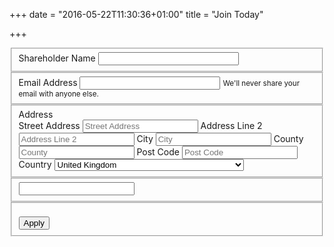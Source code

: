 +++
date = "2016-05-22T11:30:36+01:00"
title = "Join Today"

+++

<form action="http://pub.us12.list-manage1.com/subscribe/post" method="POST">
<input type="hidden" name="u" value="7ecb97eb9f40939f20818f021">
<input type="hidden" name="id" value="2327575a87">

<fieldset class="form-group">
<label for="MERGE1">Shareholder Name</label>
<input type="text" class="form-control" name="MERGE1" id="MERGE1" size="25" value="">
</fieldset>
    
<fieldset class="form-group">
<label for="MERGE0">Email Address</label>
<input type="email" class="form-control" autocapitalize="off" autocorrect="off" name="MERGE0" id="MERGE0" size="25" value="">
<small class="text-muted">We'll never share your email with anyone else.</small>
</fieldset>
    

<fieldset class="form-inline">
<label for="MERGE3">Address</label>
<div class="field-group">
<label class="sr-only" for="MERGE3-addr1">Street Address</label>
<input type="text" id="MERGE3-addr1" name="MERGE3[addr1]" maxlength="70" value="" placeholder="Street Address" class="form-control">
<label class="sr-only" for="MERGE3-addr2">Address Line 2</label>
<input type="text" id="MERGE3-addr2" name="MERGE3[addr2]" maxlength="70" value="" placeholder="Address Line 2" class="form-control">
<label class="sr-only" for="MERGE3-city">City</label>
<input type="text" id="MERGE3-city" name="MERGE3[city]" maxlength="40" value="" placeholder="City" class="form-control">
<label class="sr-only" for="MERGE3-state">County</label>
<input type="text" id="MERGE3-state" name="MERGE3[state]" maxlength="20" value="" placeholder="County" class="form-control">
<label class="sr-only" for="MERGE3-zip">Post Code</label>
<input type="text" id="MERGE3-zip" name="MERGE3[zip]" maxlength="10" value="" placeholder="Post Code" class="form-control">
<label class="sr-only" for="MERGE3-country">Country</label>
<select class="select-small" id="MERGE3-country" name="MERGE3[country]">
<option value="164" >USA</option>
<option value="286" >Aaland Islands</option>
<option value="274" >Afghanistan</option>
<option value="2" >Albania</option>
<option value="3" >Algeria</option>
<option value="178" >American Samoa</option>
<option value="4" >Andorra</option>
<option value="5" >Angola</option>
<option value="176" >Anguilla</option>
<option value="175" >Antigua And Barbuda</option>
<option value="6" >Argentina</option>
<option value="7" >Armenia</option>
<option value="179" >Aruba</option>
<option value="8" >Australia</option>
<option value="9" >Austria</option>
<option value="10" >Azerbaijan</option>
<option value="11" >Bahamas</option>
<option value="12" >Bahrain</option>
<option value="13" >Bangladesh</option>
<option value="14" >Barbados</option>
<option value="15" >Belarus</option>
<option value="16" >Belgium</option>
<option value="17" >Belize</option>
<option value="18" >Benin</option>
<option value="19" >Bermuda</option>
<option value="20" >Bhutan</option>
<option value="21" >Bolivia</option>
<option value="22" >Bosnia and Herzegovina</option>
<option value="23" >Botswana</option>
<option value="181" >Bouvet Island</option>
<option value="24" >Brazil</option>
<option value="180" >Brunei Darussalam</option>
<option value="25" >Bulgaria</option>
<option value="26" >Burkina Faso</option>
<option value="27" >Burundi</option>
<option value="28" >Cambodia</option>
<option value="29" >Cameroon</option>
<option value="30" >Canada</option>
<option value="31" >Cape Verde</option>
<option value="32" >Cayman Islands</option>
<option value="33" >Central African Republic</option>
<option value="34" >Chad</option>
<option value="35" >Chile</option>
<option value="36" >China</option>
<option value="185" >Christmas Island</option>
<option value="37" >Colombia</option>
<option value="204" >Comoros</option>
<option value="38" >Congo</option>
<option value="183" >Cook Islands</option>
<option value="268" >Costa Rica</option>
<option value="275" >Cote D&#039;Ivoire</option>
<option value="40" >Croatia</option>
<option value="276" >Cuba</option>
<option value="298" >Curacao</option>
<option value="41" >Cyprus</option>
<option value="42" >Czech Republic</option>
<option value="318" >Democratic Republic of the Congo</option>
<option value="43" >Denmark</option>
<option value="44" >Djibouti</option>
<option value="186" >Dominica</option>
<option value="289" >Dominica</option>
<option value="187" >Dominican Republic</option>
<option value="45" >Ecuador</option>
<option value="46" >Egypt</option>
<option value="47" >El Salvador</option>
<option value="48" >Equatorial Guinea</option>
<option value="49" >Eritrea</option>
<option value="50" >Estonia</option>
<option value="51" >Ethiopia</option>
<option value="189" >Falkland Islands</option>
<option value="191" >Faroe Islands</option>
<option value="52" >Fiji</option>
<option value="53" >Finland</option>
<option value="54" >France</option>
<option value="193" >French Guiana</option>
<option value="277" >French Polynesia</option>
<option value="56" >Gabon</option>
<option value="57" >Gambia</option>
<option value="58" >Georgia</option>
<option value="59" >Germany</option>
<option value="60" >Ghana</option>
<option value="194" >Gibraltar</option>
<option value="61" >Greece</option>
<option value="195" >Greenland</option>
<option value="192" >Grenada</option>
<option value="196" >Guadeloupe</option>
<option value="62" >Guam</option>
<option value="198" >Guatemala</option>
<option value="270" >Guernsey</option>
<option value="63" >Guinea</option>
<option value="65" >Guyana</option>
<option value="200" >Haiti</option>
<option value="66" >Honduras</option>
<option value="67" >Hong Kong</option>
<option value="68" >Hungary</option>
<option value="69" >Iceland</option>
<option value="70" >India</option>
<option value="71" >Indonesia</option>
<option value="278" >Iran</option>
<option value="279" >Iraq</option>
<option value="74" >Ireland</option>
<option value="322" >Isle of Man</option>
<option value="75" >Israel</option>
<option value="76" >Italy</option>
<option value="202" >Jamaica</option>
<option value="78" >Japan</option>
<option value="288" >Jersey  (Channel Islands)</option>
<option value="79" >Jordan</option>
<option value="80" >Kazakhstan</option>
<option value="81" >Kenya</option>
<option value="203" >Kiribati</option>
<option value="82" >Kuwait</option>
<option value="83" >Kyrgyzstan</option>
<option value="84" >Lao People&#039;s Democratic Republic</option>
<option value="85" >Latvia</option>
<option value="86" >Lebanon</option>
<option value="87" >Lesotho</option>
<option value="88" >Liberia</option>
<option value="281" >Libya</option>
<option value="90" >Liechtenstein</option>
<option value="91" >Lithuania</option>
<option value="92" >Luxembourg</option>
<option value="208" >Macau</option>
<option value="93" >Macedonia</option>
<option value="94" >Madagascar</option>
<option value="95" >Malawi</option>
<option value="96" >Malaysia</option>
<option value="97" >Maldives</option>
<option value="98" >Mali</option>
<option value="99" >Malta</option>
<option value="207" >Marshall Islands</option>
<option value="210" >Martinique</option>
<option value="100" >Mauritania</option>
<option value="212" >Mauritius</option>
<option value="241" >Mayotte</option>
<option value="101" >Mexico</option>
<option value="102" >Moldova, Republic of</option>
<option value="103" >Monaco</option>
<option value="104" >Mongolia</option>
<option value="290" >Montenegro</option>
<option value="294" >Montserrat</option>
<option value="105" >Morocco</option>
<option value="106" >Mozambique</option>
<option value="242" >Myanmar</option>
<option value="107" >Namibia</option>
<option value="108" >Nepal</option>
<option value="109" >Netherlands</option>
<option value="110" >Netherlands Antilles</option>
<option value="213" >New Caledonia</option>
<option value="111" >New Zealand</option>
<option value="112" >Nicaragua</option>
<option value="113" >Niger</option>
<option value="114" >Nigeria</option>
<option value="217" >Niue</option>
<option value="214" >Norfolk Island</option>
<option value="272" >North Korea</option>
<option value="116" >Norway</option>
<option value="117" >Oman</option>
<option value="118" >Pakistan</option>
<option value="222" >Palau</option>
<option value="282" >Palestine</option>
<option value="119" >Panama</option>
<option value="219" >Papua New Guinea</option>
<option value="120" >Paraguay</option>
<option value="121" >Peru</option>
<option value="122" >Philippines</option>
<option value="221" >Pitcairn</option>
<option value="123" >Poland</option>
<option value="124" >Portugal</option>
<option value="253" >Puerto Rico</option>
<option value="126" >Qatar</option>
<option value="315" >Republic of Kosovo</option>
<option value="127" >Reunion</option>
<option value="128" >Romania</option>
<option value="129" >Russia</option>
<option value="130" >Rwanda</option>
<option value="205" >Saint Kitts and Nevis</option>
<option value="206" >Saint Lucia</option>
<option value="237" >Saint Vincent and the Grenadines</option>
<option value="132" >Samoa (Independent)</option>
<option value="227" >San Marino</option>
<option value="255" >Sao Tome and Principe</option>
<option value="133" >Saudi Arabia</option>
<option value="134" >Senegal</option>
<option value="266" >Serbia</option>
<option value="135" >Seychelles</option>
<option value="136" >Sierra Leone</option>
<option value="137" >Singapore</option>
<option value="302" >Sint Maarten</option>
<option value="138" >Slovakia</option>
<option value="139" >Slovenia</option>
<option value="223" >Solomon Islands</option>
<option value="140" >Somalia</option>
<option value="141" >South Africa</option>
<option value="257" >South Georgia and the South Sandwich Islands</option>
<option value="142" >South Korea</option>
<option value="311" >South Sudan</option>
<option value="143" >Spain</option>
<option value="144" >Sri Lanka</option>
<option value="293" >Sudan</option>
<option value="146" >Suriname</option>
<option value="225" >Svalbard and Jan Mayen Islands</option>
<option value="147" >Swaziland</option>
<option value="148" >Sweden</option>
<option value="149" >Switzerland</option>
<option value="285" >Syria</option>
<option value="152" >Taiwan</option>
<option value="260" >Tajikistan</option>
<option value="153" >Tanzania</option>
<option value="154" >Thailand</option>
<option value="233" >Timor-Leste</option>
<option value="155" >Togo</option>
<option value="232" >Tonga</option>
<option value="234" >Trinidad and Tobago</option>
<option value="156" >Tunisia</option>
<option value="157" >Turkey</option>
<option value="158" >Turkmenistan</option>
<option value="287" >Turks &amp; Caicos Islands</option>
<option value="159" >Uganda</option>
<option value="161" >Ukraine</option>
<option value="162" >United Arab Emirates</option>
<option value="262" selected="selected" >United Kingdom</option>
<option value="163" >Uruguay</option>
<option value="165" >Uzbekistan</option>
<option value="239" >Vanuatu</option>
<option value="166" >Vatican City State (Holy See)</option>
<option value="167" >Venezuela</option>
<option value="168" >Vietnam</option>
<option value="169" >Virgin Islands (British)</option>
<option value="238" >Virgin Islands (U.S.)</option>
<option value="188" >Western Sahara</option>
<option value="170" >Yemen</option>
<option value="173" >Zambia</option>
<option value="174" >Zimbabwe</option>
</select>
</fieldset>

<!-- real people should not fill this in and expect good things -->
<fieldset class="hide">
<input type="text" name="b_7ecb97eb9f40939f20818f021_2327575a87" tabindex="-1" value=""> 
</fieldset>

<fieldset class="form-group"><br />
<input type="submit" class="btn btn-primary" name="submit" value="Apply">
</fieldset>
</form>
